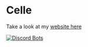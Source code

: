 # Celle
Take a look at my [website here](celle.glitch.me)


[![Discord Bots](https://discordbots.org/api/widget/487918554776338432.svg)](https://discordbots.org/bot/487918554776338432)

